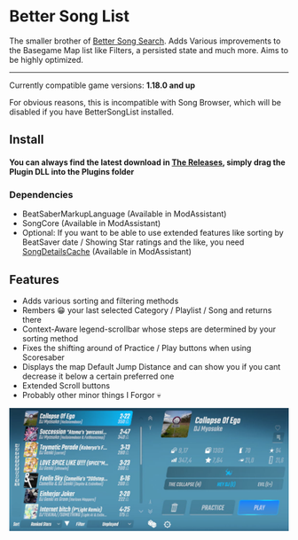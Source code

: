 # Better Song List

The smaller brother of [Better Song Search](https://github.com/kinsi55/BeatSaber_BetterSongSearch#better-song-search). Adds Various improvements to the Basegame Map list like Filters, a persisted state and much more. Aims to be highly optimized.

---

Currently compatible game versions: **1.18.0 and up**

For obvious reasons, this is incompatible with Song Browser, which will be disabled if you have BetterSongList installed.

## Install

#### You can always find the latest download in [The Releases](https://github.com/kinsi55/BeatSaber_BetterSongList/releases), simply drag the Plugin DLL into the Plugins folder

### Dependencies

- BeatSaberMarkupLanguage (Available in ModAssistant)
- SongCore (Available in ModAssistant)
- Optional: If you want to be able to use extended features like sorting by BeatSaver date / Showing Star ratings and the like, you need [SongDetailsCache](https://github.com/kinsi55/BeatSaber_SongDetails/releases/latest) (Available in ModAssistant)

## Features

- Adds various sorting and filtering methods
- Rembers 😁 your last selected Category / Playlist / Song and returns there
- Context-Aware legend-scrollbar whose steps are determined by your sorting method
- Fixes the shifting around of Practice / Play buttons when using Scoresaber
- Displays the map Default Jump Distance and can show you if you cant decrease it below a certain preferred one
- Extended Scroll buttons
- Probably other minor things I Forgor 💀

![Main UI](Screenshots/Main.jpg)
